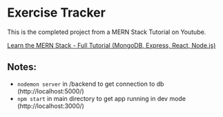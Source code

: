 # Exercise Tracker

This is the completed project from a MERN Stack Tutorial on Youtube.

[Learn the MERN Stack - Full Tutorial (MongoDB, Express, React, Node.js)](https://youtu.be/7CqJlxBYj-M)

## Notes:

* `nodemon server` in /backend to get connection to db (http://localhost:5000/)
* `npm start` in main directory to get app running in dev mode (http://localhost:3000/)

